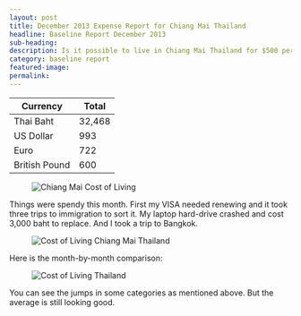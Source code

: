 ```yaml
---
layout: post
title: December 2013 Expense Report for Chiang Mai Thailand
headline: Baseline Report December 2013
sub-heading:
description: Is it possible to live in Chiang Mai Thailand for $500 per month?
category: baseline report
featured-image:
permalink:
---
```


|Currency      |Total |
|--------------|------|
|Thai Baht     |32,468|
|US Dollar     |993   |
|Euro          |722   |
|British Pound |600   |

<figure><img class="center" src="{{ site.url }}/images/baseline-report/Chiang-Mai-Spending-Graph-Dec-2013.jpg" alt="Chiang Mai Cost of Living"></figure>

Things were spendy this month. First my VISA needed renewing and it took three trips to immigration to sort it. My laptop hard-drive crashed and cost 3,000 baht to replace. And I took a trip to Bangkok.

<figure><img class="center" src="{{ site.url }}/images/baseline-report/Chiang-Mai-Spending-Category-List-Dec-2013.jpg" alt="Cost of Living Chiang Mai Thailand"></figure>

Here is the month-by-month comparison:

<figure><img class="center" src="{{ site.url }}/images/baseline-report/Average-Expense-Chiang-Mai-Dec-2013.jpg" alt="Cost of Living Thailand"></figure>

You can see the jumps in some categories as mentioned above. But the average is still looking good.
